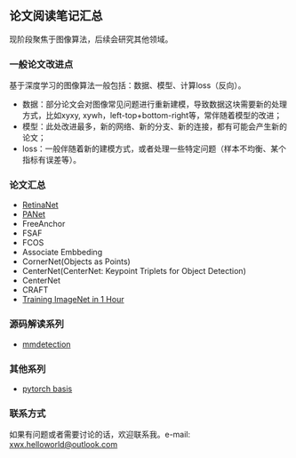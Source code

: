 ## 论文阅读笔记汇总

现阶段聚焦于图像算法，后续会研究其他领域。

### 一般论文改进点

基于深度学习的图像算法一般包括：数据、模型、计算loss（反向）。

* 数据：部分论文会对图像常见问题进行重新建模，导致数据这块需要新的处理方式，比如xyxy, xywh，left-top+bottom-right等，常伴随着模型的改进；
* 模型：此处改进最多，新的网络、新的分支、新的连接，都有可能会产生新的论文；
* loss：一般伴随着新的建模方式，或者处理一些特定问题（样本不均衡、某个指标有误差等）。

### 论文汇总

- [RetinaNet](papers/retinanet/retinanet.md)
- [PANet](papers/PANet/PANet.md)
- FreeAnchor
- FSAF
- FCOS
- Associate Embbeding
- CornerNet(Objects as Points)
- CenterNet(CenterNet: Keypoint Triplets for Object Detection)
- CenterNet
- CRAFT
- [Training ImageNet in 1 Hour](papers/others/train_imagenet_in_1_hour.md)

### 源码解读系列

- [mmdetection](images/mmdet-two-stage-detector-call-stack.png)


### 其他系列

- [pytorch basis](x7x8/pytorch_basis/pytorch.md)
### 联系方式

如果有问题或者需要讨论的话，欢迎联系我。e-mail: xwx.helloworld@outlook.com
